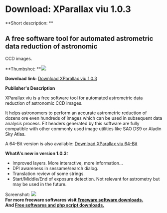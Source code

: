 # Download: XParallax viu 1.0.3

**Short description: **

## A free software tool for automated astrometric data reduction of astronomic
CCD images.

  
**Thumbshot: **![](http://www.freewarefiles.com/screenshot/xparallax_md.jpg)   
  
**Download link:** [Download XParallax viu 1.0.3](http://freesoftwares.boysofts.com/XParallax-viu_program_97778.html)  
  

**Publisher's Description**  
  

XParallax viu is a free software tool for automated astrometric data reduction
of astronomic CCD images.

It helps astronomers to perform an accurate astrometric reduction of dozens
ore even hundreds of images which can be used in subsequent data analysis
process. Fit headers generated by this software are fully compatible with
other commonly used image utilities like SAO DS9 or Aladin Sky Atlas.

A 64-Bit version is also available: [Download XParallax viu
64-Bit](http://www.xparallax.com/download.php)

**WhatA's new in version 1.0.3:**

  * Improved layers. More interactive, more information...
  * DPI awareness in sessame/search dialog.
  * Translation review of some strings.
  * Start/Middle/End of exposure detection. Not relevant for astrometry but may be used in the future.

  
  
Screenshot: ![](http://www.freewarefiles.com/screenshot/xparallax.jpg)  
**For more freeware softwares visit [Freeware software downloads.](http://freesoftwares.boysofts.com/)**   
**And [Free softwares and php script downloads.](http://www.boysofts.com/)**

